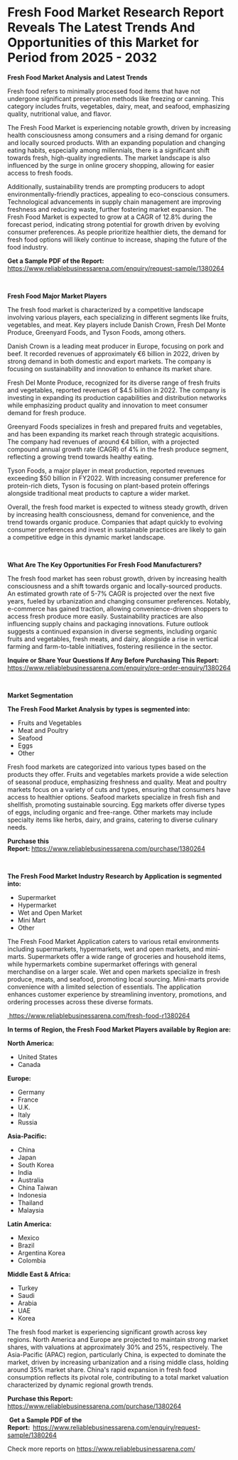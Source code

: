 <p><h1>Fresh Food Market Research Report Reveals The Latest Trends And Opportunities of this Market for Period from 2025 - 2032</h1></p><p><strong>Fresh Food Market Analysis and Latest Trends</strong></p>
<p><p>Fresh food refers to minimally processed food items that have not undergone significant preservation methods like freezing or canning. This category includes fruits, vegetables, dairy, meat, and seafood, emphasizing quality, nutritional value, and flavor. </p><p>The Fresh Food Market is experiencing notable growth, driven by increasing health consciousness among consumers and a rising demand for organic and locally sourced products. With an expanding population and changing eating habits, especially among millennials, there is a significant shift towards fresh, high-quality ingredients. The market landscape is also influenced by the surge in online grocery shopping, allowing for easier access to fresh foods.</p><p>Additionally, sustainability trends are prompting producers to adopt environmentally-friendly practices, appealing to eco-conscious consumers. Technological advancements in supply chain management are improving freshness and reducing waste, further fostering market expansion. The Fresh Food Market is expected to grow at a CAGR of 12.8% during the forecast period, indicating strong potential for growth driven by evolving consumer preferences. As people prioritize healthier diets, the demand for fresh food options will likely continue to increase, shaping the future of the food industry.</p></p>
<p><strong>Get a Sample PDF of the Report:&nbsp;</strong> <a href="https://www.reliablebusinessarena.com/enquiry/request-sample/1380264?utm_campaign=2988&utm_medium=2&utm_source=Github&utm_content=ia&utm_term=07042025&utm_id=fresh-food">https://www.reliablebusinessarena.com/enquiry/request-sample/1380264</a></p>
<p>&nbsp;</p>
<p><strong>Fresh Food Major Market Players</strong></p>
<p><p>The fresh food market is characterized by a competitive landscape involving various players, each specializing in different segments like fruits, vegetables, and meat. Key players include Danish Crown, Fresh Del Monte Produce, Greenyard Foods, and Tyson Foods, among others. </p><p>Danish Crown is a leading meat producer in Europe, focusing on pork and beef. It recorded revenues of approximately €6 billion in 2022, driven by strong demand in both domestic and export markets. The company is focusing on sustainability and innovation to enhance its market share.</p><p>Fresh Del Monte Produce, recognized for its diverse range of fresh fruits and vegetables, reported revenues of $4.5 billion in 2022. The company is investing in expanding its production capabilities and distribution networks while emphasizing product quality and innovation to meet consumer demand for fresh produce.</p><p>Greenyard Foods specializes in fresh and prepared fruits and vegetables, and has been expanding its market reach through strategic acquisitions. The company had revenues of around €4 billion, with a projected compound annual growth rate (CAGR) of 4% in the fresh produce segment, reflecting a growing trend towards healthy eating.</p><p>Tyson Foods, a major player in meat production, reported revenues exceeding $50 billion in FY2022. With increasing consumer preference for protein-rich diets, Tyson is focusing on plant-based protein offerings alongside traditional meat products to capture a wider market.</p><p>Overall, the fresh food market is expected to witness steady growth, driven by increasing health consciousness, demand for convenience, and the trend towards organic produce. Companies that adapt quickly to evolving consumer preferences and invest in sustainable practices are likely to gain a competitive edge in this dynamic market landscape.</p></p>
<p>&nbsp;</p>
<p><strong>What Are The Key Opportunities For Fresh Food Manufacturers?</strong></p>
<p><p>The fresh food market has seen robust growth, driven by increasing health consciousness and a shift towards organic and locally-sourced products. An estimated growth rate of 5-7% CAGR is projected over the next five years, fueled by urbanization and changing consumer preferences. Notably, e-commerce has gained traction, allowing convenience-driven shoppers to access fresh produce more easily. Sustainability practices are also influencing supply chains and packaging innovations. Future outlook suggests a continued expansion in diverse segments, including organic fruits and vegetables, fresh meats, and dairy, alongside a rise in vertical farming and farm-to-table initiatives, fostering resilience in the sector.</p></p>
<p><strong>Inquire or Share Your Questions If Any Before Purchasing This Report:</strong> <a href="https://www.reliablebusinessarena.com/enquiry/pre-order-enquiry/1380264?utm_campaign=2988&utm_medium=2&utm_source=Github&utm_content=ia&utm_term=07042025&utm_id=fresh-food">https://www.reliablebusinessarena.com/enquiry/pre-order-enquiry/1380264</a></p>
<p>&nbsp;</p>
<p><strong>Market Segmentation</strong></p>
<p><strong>The Fresh Food Market Analysis by types is segmented into:</strong></p>
<p><ul><li>Fruits and Vegetables</li><li>Meat and Poultry</li><li>Seafood</li><li>Eggs</li><li>Other</li></ul></p>
<p><p>Fresh food markets are categorized into various types based on the products they offer. Fruits and vegetables markets provide a wide selection of seasonal produce, emphasizing freshness and quality. Meat and poultry markets focus on a variety of cuts and types, ensuring that consumers have access to healthier options. Seafood markets specialize in fresh fish and shellfish, promoting sustainable sourcing. Egg markets offer diverse types of eggs, including organic and free-range. Other markets may include specialty items like herbs, dairy, and grains, catering to diverse culinary needs.</p></p>
<p><strong>Purchase this Report:&nbsp;</strong><a href="https://www.reliablebusinessarena.com/purchase/1380264?utm_campaign=2988&utm_medium=2&utm_source=Github&utm_content=ia&utm_term=07042025&utm_id=fresh-food">https://www.reliablebusinessarena.com/purchase/1380264</a></p>
<p>&nbsp;</p>
<p><strong>The Fresh Food Market Industry Research by Application is segmented into:</strong></p>
<p><ul><li>Supermarket</li><li>Hypermarket</li><li>Wet and Open Market</li><li>Mini Mart</li><li>Other</li></ul></p>
<p><p>The Fresh Food Market Application caters to various retail environments including supermarkets, hypermarkets, wet and open markets, and mini-marts. Supermarkets offer a wide range of groceries and household items, while hypermarkets combine supermarket offerings with general merchandise on a larger scale. Wet and open markets specialize in fresh produce, meats, and seafood, promoting local sourcing. Mini-marts provide convenience with a limited selection of essentials. The application enhances customer experience by streamlining inventory, promotions, and ordering processes across these diverse formats.</p></p>
<p><a href="https://www.reliablebusinessarena.com/fresh-food-r1380264?utm_campaign=2988&utm_medium=2&utm_source=Github&utm_content=ia&utm_term=07042025&utm_id=fresh-food">&nbsp;https://www.reliablebusinessarena.com/fresh-food-r1380264</a></p>
<p><strong>In terms of Region, the Fresh Food Market Players available by Region are:</strong></p>
<p>
    <p> <strong> North America: </strong>
        <ul>
            <li>United States</li>
            <li>Canada</li>
        </ul>
        </p> 
    <p> <strong> Europe: </strong>
        <ul>
            <li>Germany</li>
            <li>France</li>
            <li>U.K.</li>
            <li>Italy</li>
            <li>Russia</li>
        </ul>
        </p> 
    <p> <strong> Asia-Pacific: </strong>
        <ul>
            <li>China</li>
            <li>Japan</li>
            <li>South Korea</li>
            <li>India</li>
            <li>Australia</li>
            <li>China Taiwan</li>
            <li>Indonesia</li>
            <li>Thailand</li>
            <li>Malaysia</li>
        </ul>
        </p> 
    <p> <strong> Latin America: </strong>
        <ul>
            <li>Mexico</li>
            <li>Brazil</li>
            <li>Argentina Korea</li>
            <li>Colombia</li>
        </ul>
        </p> 
    <p> <strong> Middle East & Africa: </strong>
        <ul>
            <li>Turkey</li>
            <li>Saudi</li>
            <li>Arabia</li>
            <li>UAE</li>
            <li>Korea</li>
        </ul>
    </p>
    </p>
<p><p>The fresh food market is experiencing significant growth across key regions. North America and Europe are projected to maintain strong market shares, with valuations at approximately 30% and 25%, respectively. The Asia-Pacific (APAC) region, particularly China, is expected to dominate the market, driven by increasing urbanization and a rising middle class, holding around 35% market share. China's rapid expansion in fresh food consumption reflects its pivotal role, contributing to a total market valuation characterized by dynamic regional growth trends.</p></p>
<p><strong>Purchase this Report: </strong><a href="https://www.reliablebusinessarena.com/purchase/1380264?utm_campaign=2988&utm_medium=2&utm_source=Github&utm_content=ia&utm_term=07042025&utm_id=fresh-food">https://www.reliablebusinessarena.com/purchase/1380264</a></p>
<p>&nbsp;<strong>Get a Sample PDF of the Report:&nbsp;&nbsp;</strong><a href="https://www.reliablebusinessarena.com/enquiry/request-sample/1380264?utm_campaign=2988&utm_medium=2&utm_source=Github&utm_content=ia&utm_term=07042025&utm_id=fresh-food">https://www.reliablebusinessarena.com/enquiry/request-sample/1380264</a></p>
<p><strong></strong></p>
<p>Check more reports on <a href="https://www.reliablebusinessarena.com/?utm_campaign=2988&utm_medium=2&utm_source=Github&utm_content=ia&utm_term=07042025&utm_id=fresh-food">https://www.reliablebusinessarena.com/</a></p>